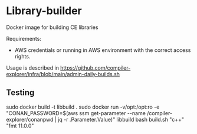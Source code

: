# Library-builder

Docker image for building CE libraries

Requirements:

* AWS credentials or running in AWS environment with the correct access rights.

Usage is described in https://github.com/compiler-explorer/infra/blob/main/admin-daily-builds.sh

## Testing

sudo docker build -t libbuild .
sudo docker run -v/opt:/opt:ro -e "CONAN_PASSWORD=$(aws ssm get-parameter --name /compiler-explorer/conanpwd | jq -r .Parameter.Value)" libbuild bash build.sh "c++" "fmt 11.0.0"
